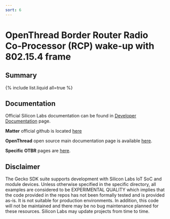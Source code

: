 ```yaml
---
sort: 6
---
```


# OpenThread Border Router Radio Co-Processor (RCP) wake-up with 802.15.4 frame

## Summary ##
{% include list.liquid all=true %}


## Documentation ##

Official Silicon Labs documentation can be found in [Developer Documentation](https://docs.silabs.com/openthread/latest/) page.

**Matter** official github is located [here](https://github.com/project-chip/connectedhomeip)

**OpenThread** open source main documentation page is available [here](https://openthread.io/).

**Specific OTBR** pages are [here](https://openthread.io/guides/border-router).

## Disclaimer ##

The Gecko SDK suite supports development with Silicon Labs IoT SoC and module devices. Unless otherwise specified in the specific directory, all examples are considered to be EXPERIMENTAL QUALITY which implies that the code provided in the repos has not been formally tested and is provided as-is.  It is not suitable for production environments.  In addition, this code will not be maintained and there may be no bug maintenance planned for these resources. Silicon Labs may update projects from time to time.
